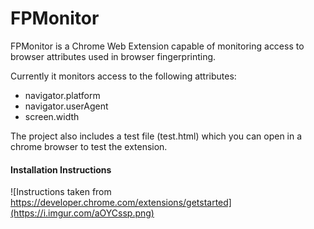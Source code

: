 # FPMonitor

FPMonitor is a Chrome Web Extension capable of monitoring access to browser attributes used in browser fingerprinting.

Currently it monitors access to the following attributes:
* navigator.platform
* navigator.userAgent
* screen.width

The project also includes a test file (test.html) which you can open in a chrome browser to test the extension.

#### Installation Instructions
![Instructions taken from https://developer.chrome.com/extensions/getstarted](https://i.imgur.com/aOYCssp.png)
